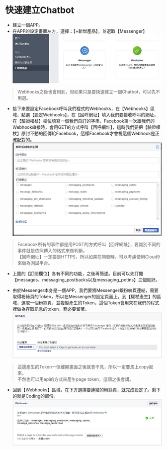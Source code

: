 # 快速建立Chatbot

* 建立一個APP。
* 在APP的設定畫面左方，選擇：【+新增產品】，並選取【Messenger】![](/assets/圖片1.JPG)

> Webhooks之後也會用到，但如果只是要快速建立一個Chatbot，可以先不用選。



* 接下來要設定Facebook呼叫我們程式的Webhooks，在【Webhooks】區域，點選【設定Webhooks】，在【回呼網址】填入我們要接收呼叫的網址，在【驗證權杖】欄位填寫一個我們自訂的字串，Facebook第一次跟我們的Webhook串接時，會用GET的方式呼叫【回呼網址】，這時我們要把【驗證權杖】原封不動的回傳給Facebook，這樣Facebook才會視這個Webhook是正確配對的。![](/assets/圖片2.JPG)

> Facebook所有的事件都是用POST的方式呼叫【回呼網址】，要識別不同的事件就是依照傳入的格式來做判斷。  
> 【回呼網址】一定要是HTTPS，所以如果在開發時，可以考慮使用Cloud9來做為測試平台。

* 上圖的【訂閱欄位】各有不同的功能，之後再簡述。目前可以先訂閱【messages、messaging\_postbacks以及messaging\_potins】三個就好。

* 由於Messenger本身是一個APP，我們要將Messenger跟粉絲頁連結，需要取得粉絲頁的Token，所以在Messenger的設定頁面上，到【權杖產生】的區域，選取一個粉絲頁，並複製產生的Token，這個Token會用來在我們的程式裡做為存取訊息的token，務必要留著。![](/assets/圖片3.JPG)

> 這邊產生的Token一但離開畫面之後就會不見，所以一定要馬上copy起來。  
> 不然也可以用api的方式來產生page token，這個之後會講。

* 回到【Webhooks】區域，在下方選擇要連結的粉絲頁，就完成設定了。剩下的就是Coding的部份。![](/assets/圖片4.JPG)



